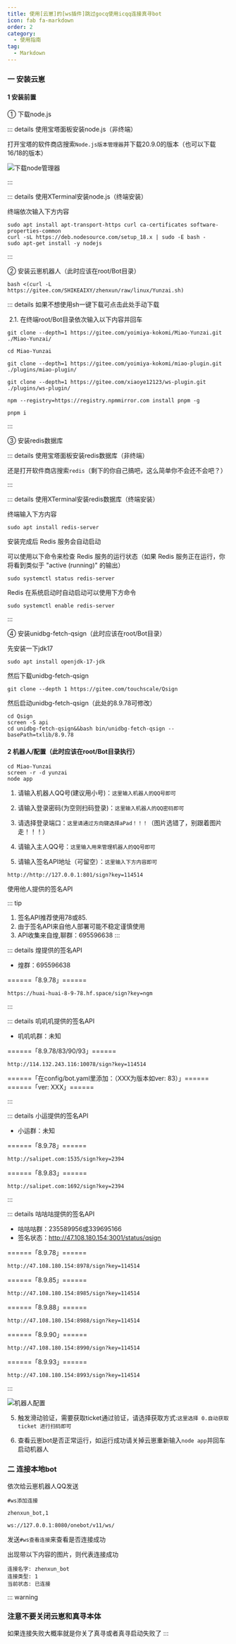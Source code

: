 ```yaml
---
title: 使用[云崽]的[ws插件]跳过gocq使用icqq连接真寻bot
icon: fab fa-markdown
order: 2
category:
  - 使用指南
tag:
  - Markdown
---
```


### 一 安装云崽

#### 1 安装前置

① 下载node.js

::: details 使用宝塔面板安装node.js（非终端）

打开宝塔的软件商店搜索`Node.js版本管理器`并下载20.9.0的版本（也可以下载16/18的版本）

![下载node管理器](../../img/下载node管理器.png)

:::

::: details 使用XTerminal安装node.js（终端安装）

终端依次输入下方内容

```
sudo apt install apt-transport-https curl ca-certificates software-properties-common
curl -sL https://deb.nodesource.com/setup_18.x | sudo -E bash -
sudo apt-get install -y nodejs
```
:::

② 安装云崽机器人（此时应该在root/Bot目录）

```
bash <(curl -L https://gitee.com/SHIKEAIXY/zhenxun/raw/linux/Yunzai.sh)
```

::: details 如果不想使用sh一键下载可点击此处手动下载

&nbsp;2.1. 在终端root/Bot目录依次输入以下内容并回车 

```
git clone --depth=1 https://gitee.com/yoimiya-kokomi/Miao-Yunzai.git ./Miao-Yunzai/
```
```
cd Miao-Yunzai
```
```
git clone --depth=1 https://gitee.com/yoimiya-kokomi/miao-plugin.git ./plugins/miao-plugin/
```
```
git clone --depth=1 https://gitee.com/xiaoye12123/ws-plugin.git ./plugins/ws-plugin/
```
```
npm --registry=https://registry.npmmirror.com install pnpm -g
```
```
pnpm i
```
:::

③ 安装redis数据库

::: details 使用宝塔面板安装redis数据库（非终端）

还是打开软件商店搜索`redis`（剩下的你自己搞吧，这么简单你不会还不会吧？）

:::

::: details 使用XTerminal安装redis数据库（终端安装）

终端输入下方内容

```
sudo apt install redis-server
```

安装完成后 Redis 服务会自动启动

可以使用以下命令来检查 Redis 服务的运行状态（如果 Redis 服务正在运行，你将看到类似于 "active (running)" 的输出）

```
sudo systemctl status redis-server
```

Redis 在系统启动时自动启动可以使用下方命令

```
sudo systemctl enable redis-server
```

:::

④ 安装unidbg-fetch-qsign（此时应该在root/Bot目录）

先安装一下jdk17
```
sudo apt install openjdk-17-jdk
```

然后下载unidbg-fetch-qsign
```
git clone --depth 1 https://gitee.com/touchscale/Qsign
```

然后启动unidbg-fetch-qsign（此处的8.9.78可修改）
```
cd Qsign
screen -S api
cd unidbg-fetch-qsign&&bash bin/unidbg-fetch-qsign --basePath=txlib/8.9.78
```

#### 2 机器人/配置（此时应该在root/Bot目录执行）

```
cd Miao-Yunzai
screen -r -d yunzai
node app
```

1. 请输入机器人QQ号(建议用小号)：`这里输入机器人的QQ号即可`

2. 请输入登录密码(为空则扫码登录)：`这里输入机器人的QQ密码即可`

3. 请选择登录端口：`这里请通过方向键选择aPad！！！`（图片选错了，别跟着图片走！！！）

4. 请输入主人QQ号：`这里输入用来管理机器人的QQ号即可`

5. 请输入签名API地址（可留空）：`这里输入下方内容即可`

```
http://http://127.0.0.1:801/sign?key=114514
```

使用他人提供的签名API

::: tip
1. 签名API推荐使用78或85.
2. 由于签名API来自他人部署可能不稳定谨慎使用
3. API收集来自煌,聊群：695596638
:::

::: details 煌提供的签名API

- 煌群：695596638

======「8.9.78」======
``` link
https://huai-huai-8-9-78.hf.space/sign?key=ngm
```
:::

::: details 叽叽叽提供的签名API

- 叽叽叽群：未知

======「8.9.78/83/90/93」======
``` link
http://114.132.243.116:10078/sign?key=114514
```
======「在config/bot.yaml里添加：（XXX为版本如ver: 83）」======
======「ver: XXX」======

:::

::: details 小运提供的签名API

- 小运群：未知

======「8.9.78」======
``` link
http://salipet.com:1535/sign?key=2394
```
======「8.9.83」======
``` link
http://salipet.com:1692/sign?key=2394
```
:::

::: details 咕咕咕提供的签名API

- 咕咕咕群：235589956或339695166
- 签名状态：http://47.108.180.154:3001/status/qsign

======「8.9.78」======
``` link
http://47.108.180.154:8978/sign?key=114514  
```
======「8.9.85」======
``` link
http://47.108.180.154:8985/sign?key=114514
```
======「8.9.88」======
``` link
http://47.108.180.154:8988/sign?key=114514
```
======「8.9.90」======
``` link
http://47.108.180.154:8990/sign?key=114514
```
======「8.9.93」======
``` link
http://47.108.180.154:8993/sign?key=114514
```

:::

![机器人配置](../../img/机器人配置.png)

5. 触发滑动验证，需要获取ticket通过验证，请选择获取方式:`这里选择 0.自动获取ticket 进行扫码即可`

6. 查看云崽bot是否正常运行，如运行成功请关掉云崽重新输入`node app`并回车启动机器人

### 二 连接本地bot

依次给云崽机器人QQ发送

```
#ws添加连接
``` 
```
zhenxun_bot,1
``` 
```
ws://127.0.0.1:8080/onebot/v11/ws/
``` 
发送`#ws查看连接`来查看是否连接成功

出现带以下内容的图片，则代表连接成功
```
连接名字: zhenxun_bot
连接类型: 1
当前状态: 已连接
```

::: warning
### 注意不要关闭云崽和真寻本体

如果连接失败大概率就是你关了真寻或者真寻启动失败了
:::
